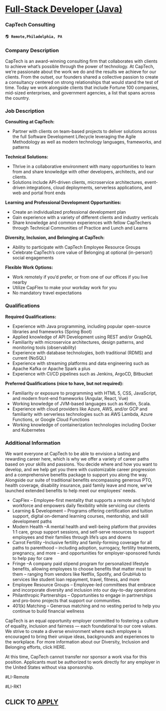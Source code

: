 # [Full-Stack Developer (Java)](https://www.remotewlb.com/apply/full-stack-developer-java-107213)  
### CapTech Consulting  
#### `🌎 Remote,Philadelphia, PA`  

### **Company Description**

CapTech is an award-winning consulting firm that collaborates with clients to achieve what’s possible through the power of technology. At CapTech, we’re passionate about the work we do and the results we achieve for our clients. From the outset, our founders shared a collective passion to create a consultancy centered on strong relationships that would stand the test of time. Today we work alongside clients that include Fortune 100 companies, mid-sized enterprises, and government agencies, a list that spans across the country.

### **Job Description**

 **Consulting at CapTech:**

  * Partner with clients on team-based projects to deliver solutions across the full Software Development Lifecycle leveraging the Agile Methodology as well as modern technology languages, frameworks, and patterns

 **Technical Solutions:**

  * Thrive in a collaborative environment with many opportunities to learn from and share knowledge with other developers, architects, and our clients.
  * Solutions include API-driven clients, microservice architectures, event-driven integrations, cloud deployments, serverless applications, and web and portal front ends

 **Learning and Professional Development Opportunities:**

  * Create an individualized professional development plan
  * Gain experience with a variety of different clients and industry verticals
  * Share knowledge and common experiences with fellow CapTechers through Technical Communities of Practice and Lunch and Learns

 **Diversity, Inclusion, and Belonging at CapTech:**

  * Ability to participate with CapTech Employee Resource Groups
  * Celebrate CapTech’s core value of Belonging at optional (in-person!) social engagements

 **Flexible Work Options:**

  * Work remotely if you’d prefer, or from one of our offices if you live nearby
  * Utilize CapFlex to make your workday work for you
  * No mandatory travel expectations

###  **Qualifications**

 **Required Qualifications:**

  * Experience with Java programming, including popular open-source libraries and frameworks (Spring Boot)
  * Applied knowledge of API Development using REST and/or GraphQL
  * Familiarity with microservice architectures, design patterns, and monitoring tools (observability)
  * Experience with database technologies, both traditional (RDMS) and current (NoSQL)
  * Experience with streaming platforms and data engineering such as Apache Kafka or Apache Spark a plus
  * Experience with CI/CD pipelines such as Jenkins, ArgoCD, Bitbucket

 **Preferred Qualifications (nice to have, but not required):**

  * Familiarity or exposure to programming with HTML 5, CSS, JavaScript, and modern front-end frameworks (Angular, React, Vue)
  * Working knowledge of JVM-based languages such as Kotlin, Scala.
  * Experience with cloud providers like Azure, AWS, and/or GCP and familiarity with serverless technologies such as AWS Lambda, Azure Functions, or Google Cloud Functions
  * Working knowledge of containerization technologies including Docker and Kubernetes

###  **Additional Information**

We want everyone at CapTech to be able to envision a lasting and rewarding career here, which is why we offer a variety of career paths based on your skills and passions. You decide where and how you want to develop, and we help get you there with customizable career progression and a comprehensive benefits package to support you along the way. Alongside our suite of traditional benefits encompassing generous PTO, health coverage, disability insurance, paid family leave and more, we’ve launched extended benefits to help meet our employees’ needs.

  * CapFlex – Employee-first mentality that supports a remote and hybrid workforce and empowers daily flexibility while servicing our clients
  * Learning & Development – Programs offering certification and tuition support, digital on-demand learning courses, mentorship, and skill development paths
  * Modern Health –A mental health and well-being platform that provides 1:1 care, group support sessions, and self-serve resources to support employees and their families through life’s ups and downs
  * Carrot Fertility –Inclusive fertility and family-forming coverage for all paths to parenthood – including adoption, surrogacy, fertility treatments, pregnancy, and more – and opportunities for employer-sponsored funds to help pay for care
  * Fringe –A company paid stipend program for personalized lifestyle benefits, allowing employees to choose benefits that matter most to them – ranging from vendors like Netflix, Spotify, and GrubHub to services like student loan repayment, travel, fitness, and more
  * Employee Resource Groups – Employee-led committees that embrace and incorporate diversity and inclusion into our day-to-day operations
  * Philanthropic Partnerships – Opportunities to engage in partnerships and pro-bono projects that support our communities. 
  * 401(k) Matching – Generous matching and no vesting period to help you continue to build financial wellness

CapTech is an equal opportunity employer committed to fostering a culture of equality, inclusion and fairness — each foundational to our core values. We strive to create a diverse environment where each employee is encouraged to bring their unique ideas, backgrounds and experiences to the workplace. For more information about our Diversity, Inclusion and Belonging efforts, click HERE.

At this time, CapTech cannot transfer nor sponsor a work visa for this position. Applicants must be authorized to work directly for any employer in the United States without visa sponsorship.

#LI-Remote

#LI-RK1

  
## CLICK TO [APPLY](https://www.remotewlb.com/apply/full-stack-developer-java-107213)

